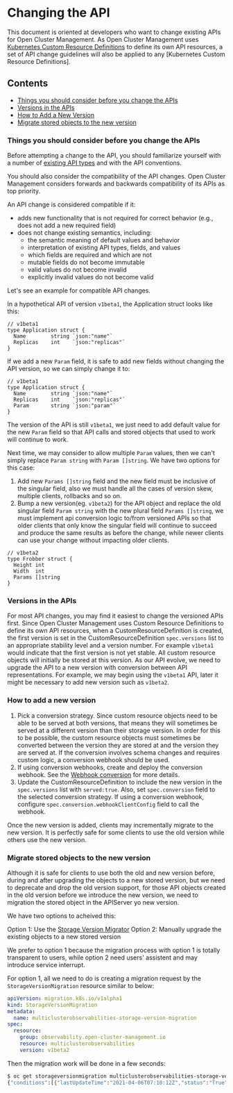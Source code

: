 # Changing the API

This document is oriented at developers who want to change existing APIs for Open Cluster Management. As Open Cluster Management uses [Kubernetes Custom Resource Definitions](https://kubernetes.io/docs/concepts/extend-kubernetes/api-extension/custom-resources/) to define its own API resources, a set of API change guidelines will also be applied to any [Kubernetes Custom Resource Definitions].

## Contents

- [Things you should consider before you change the APIs](#things-you-should-consider-before-you-change-the-apis)
- [Versions in the APIs](#versions-in-the-apis)
- [How to Add a New Version](#how-to-add-a-new-version)
- [Migrate stored objects to the new version](#migrate-stored-objects-to-the-new-version)

### Things you should consider before you change the APIs

Before attempting a change to the API, you should familiarize yourself with a number of [existing API types](https://github.com/open-cluster-management/api) and with the API conventions.

You should also consider the compatibility of the API changes. Open Cluster Management considers forwards and backwards compatibility of its APIs as top priority.

An API change is considered compatible if it:

- adds new functionality that is not required for correct behavior (e.g., does not add a new required field)
- does not change existing semantics, including:
  * the semantic meaning of default values and behavior
  * interpretation of existing API types, fields, and values
  * which fields are required and which are not
  * mutable fields do not become immutable
  * valid values do not become invalid
  * explicitly invalid values do not become valid

Let's see an example for compatible API changes.

In a hypothetical API of version `v1beta1`, the Application struct looks like this:

```golang
// v1beta1
type Application struct {
  Name        string `json:"name"`
  Replicas    int    `json:"replicas"`
}
```

If we add a new `Param` field, it is safe to add new fields without changing the API version, so we can simply change it to:

```golang
// v1beta1
type Application struct {
  Name        string `json:"name"`
  Replicas    int    `json:"replicas"`
  Param       string `json:"param"`
}
```

The version of the API is still `v1beta1`, we just need to add default value for the new `Param` field so that API calls and stored objects that used to work will continue to work.

Next time, we may consider to allow multiple `Param` values, then we can't simply replace `Param string` with `Param []string`. We have two options for this case:

1. Add new `Params []string` field and the new field must be inclusive of the singular field, also we must handle all the cases of version skew, multiple clients, rollbacks and so on.
2. Bump a new version(eg. `v1beta2`) for the API object and replace the old singular field `Param string` with the new plural field `Params []string`, we must implement api conversion logic to/from versioned APIs so that older clients that only know the singular field will continue to succeed and produce the same results as before the change, while newer clients can use your change without impacting older clients.

```golang
// v1beta2
type Frobber struct {
  Height int
  Width  int
  Params []string
}
```

### Versions in the APIs

For most API changes, you may find it easiest to change the versioned APIs first. Since Open Cluster Management uses Custom Resource Definitions to define its own API resources, when a CustomResourceDefinition is created, the first version is set in the CustomResourceDefinition `spec.versions` list to an appropriate stability level and a version number. For example `v1beta1` would indicate that the first version is not yet stable. All custom resource objects will initially be stored at this version. As our API evolve, we need to upgrade the API to a new version with conversion between API representations. For example, we may begin using the `v1beta1` API, later it might be necessary to add new version such as `v1beta2`.

### How to add a new version

1. Pick a conversion strategy. Since custom resource objects need to be able to be served at both versions, that means they will sometimes be served at a different version than their storage version. In order for this to be possible, the custom resource objects must sometimes be converted between the version they are stored at and the version they are served at. If the conversion involves schema changes and requires custom logic, a conversion webhook should be used.
2. If using conversion webhooks, create and deploy the conversion webhook. See the [Webhook conversion](https://kubernetes.io/docs/tasks/extend-kubernetes/custom-resources/custom-resource-definition-versioning/#webhook-conversion) for more details.
3. Update the CustomResourceDefinition to include the new version in the `spec.versions` list with `served:true`. Also, set `spec.conversion` field to the selected conversion strategy. If using a conversion webhook, configure `spec.conversion.webhookClientConfig` field to call the webhook.

Once the new version is added, clients may incrementally migrate to the new version. It is perfectly safe for some clients to use the old version while others use the new version.

### Migrate stored objects to the new version

Although it is safe for clients to use both the old and new version before, during and after upgrading the objects to a new stored version, but we need to deprecate and drop the old version support, for those API objects created in the old version before we introduce the new version, we need to migration the stored object in the APIServer yo new version.

We have two options to acheived this:

Option 1: Use the [Storage Version Migrator](https://github.com/kubernetes-sigs/kube-storage-version-migrator)
Option 2: Manually upgrade the existing objects to a new stored version

We prefer to option 1 because the migration process with option 1 is totally transparent to users, while option 2 need users' assistent and may introduce service interrupt.

For option 1, all we need to do is creating a migration request by the `StorageVersionMigration` resource similar to below:

```yaml
apiVersion: migration.k8s.io/v1alpha1
kind: StorageVersionMigration
metadata:
  name: multiclusterobservabilities-storage-version-migration
spec:
  resource:
    group: observability.open-cluster-management.io
    resource: multiclusterobservabilities
    version: v1beta2
```

Then the migration work will be done in a few seconds:

```bash
$ oc get storageversionmigration multiclusterobservabilities-storage-version-migration -o jsonpath="{.status}"
{"conditions":[{"lastUpdateTime":"2021-04-06T07:10:12Z","status":"True","type":"Succeeded"}]}
```
